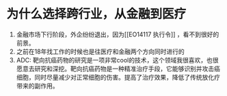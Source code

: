 
# 为什么选择跨行业，从金融到医疗
1. 金融市场下行阶段，外企纷纷退出，因为[[EO14117 执行令]] ，看不到很好的前景。
2. 之前在18年找工作的时候也是往医疗和金融两个方向同时进行的
3. ADC: 靶向抗癌药物的研究是一项非常cool的技术，这个领域我很喜欢，也很愿意去研究和深挖。靶向抗癌药物是一种精准治疗手段，它能够识别并攻击癌细胞，同时尽量减少对正常细胞的伤害。提高了治疗效果，降低了传统放化疗带来的副作用。

